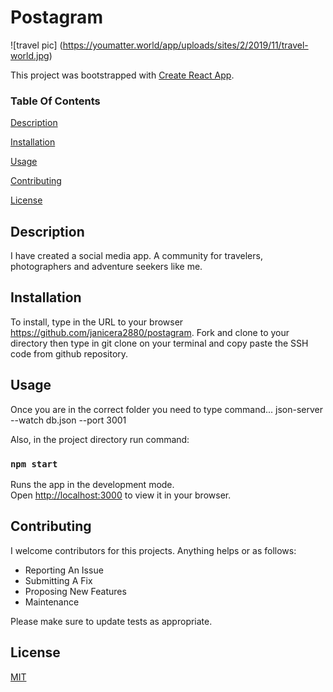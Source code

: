 # Postagram
![travel pic] (https://youmatter.world/app/uploads/sites/2/2019/11/travel-world.jpg)



This project was bootstrapped with [Create React App](https://github.com/facebook/create-react-app).

### Table Of Contents 

[Description](#description) 

[Installation](#installation) 

[Usage](#usage) 

[Contributing](#contributing) 

[License](#license) 

## Description 
I have created a social media app.  A community for travelers, photographers and adventure seekers like me.

## Installation
To install, type in the URL to your browser https://github.com/janicera2880/postagram.  Fork and clone to your directory then type in git clone on your terminal and copy paste the SSH code from github repository.  

## Usage
Once you are in the correct folder you need to type command...
json-server --watch db.json --port 3001

Also, in the project directory run command:

### `npm start`

Runs the app in the development mode.\
Open [http://localhost:3000](http://localhost:3000) to view it in your browser.

## Contributing 

I welcome contributors for this projects.  Anything helps or as follows:

* Reporting An Issue
* Submitting A Fix
* Proposing New Features
* Maintenance

Please make sure to update tests as appropriate.

## License 

[MIT](“https://github.com/janicera2880/fixture-catalog/blob/main/LICENSE”)
